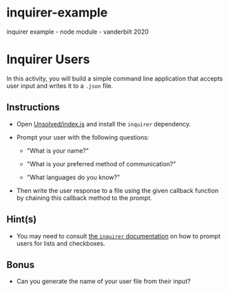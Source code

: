 # inquirer-example
inquirer example - node module - vanderbilt 2020

# Inquirer Users

In this activity, you will build a simple command line application that accepts user input and writes it to a `.json` file. 

## Instructions

* Open [Unsolved/index.js](Unsolved/index.js) and install the `inquirer` dependency.

* Prompt your user with the following questions:

    * "What is your name?"

    * "What is your preferred method of communication?"
    
    * "What languages do you know?"

* Then write the user response to a file using the given callback function by chaining this callback method to the prompt.

## Hint(s)

* You may need to consult [the `inquirer` documentation](https://www.npmjs.com/package/inquirer) on how to prompt users for lists and checkboxes.


## Bonus

* Can you generate the name of your user file from their input?

